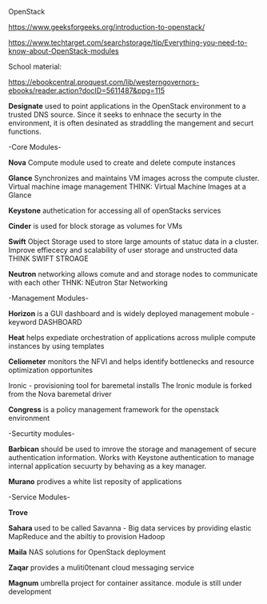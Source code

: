 OpenStack

https://www.geeksforgeeks.org/introduction-to-openstack/

https://www.techtarget.com/searchstorage/tip/Everything-you-need-to-know-about-OpenStack-modules

School material:

https://ebookcentral.proquest.com/lib/westerngovernors-ebooks/reader.action?docID=5611487&ppg=115

**Designate** used to point applications in the OpenStack environment to a trusted DNS source. Since it seeks to enhnace the securty in the environment, it is often desinated as straddling the mangement and securt functions.




-Core Modules-

**Nova** Compute module used to create and delete compute instances

**Glance** Synchronizes and maintains VM images across the compute cluster. Virtual machine image management THINK: Virtual Machine Images at a Glance

**Keystone** authetication for accessing all of openStacks services

**Cinder** is used for block storage as volumes for VMs

**Swift** Object Storage used to store large amounts of statuc data in a cluster. Improve effiececy and scalability of user storage and unstructed data THINK SWIFT STROAGE

**Neutron** networking allows comute and and storage nodes to communicate with each other THNK: NEutron Star Networking


-Management Modules-

**Horizon** is a GUI dashboard and is widely deployed management mobule - keyword DASHBOARD 

**Heat** helps expediate orchestration of applications across muliple compute instances by using templates

**Celiometer** monitors the NFVI and helps identify bottlenecks and resource optimization opportunites 

Ironic - provisioning tool for baremetal installs The Ironic module is forked from the Nova baremetal driver

**Congress** is a policy management framework for the openstack environment

-Securtity modules-


**Barbican** should be used to imrove the storage and management of secure authentication information. Works with Keystone authentication to manage internal application secuurty by behaving as a key manager.

**Murano** prodives a white list reposity of applications


-Service Modules-

**Trove** 

**Sahara** used to be called Savanna - Big data services by providing elastic MapReduce and the abiltiy to provision Hadoop

**Maila** NAS solutions for OpenStack deployment

**Zaqar** provides a muliti0tenant cloud messaging service

**Magnum** umbrella project for container assitance. module is still under development

